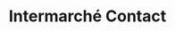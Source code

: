 ---
title: "Intermarché Contact"
url: /saint-pierre-de-varengeville/intermarche-contact/
shop: supermarché
---